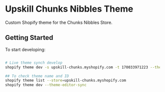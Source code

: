 # Upskill Chunks Nibbles Theme

Custom Shopify theme for the Chunks Nibbles Store.

## Getting Started

To start developing:

```bash

# Live theme synch develop
shopify theme dev -s upskill-chunks.myshopify.com -t 170033971223 --theme-editor-sync

## To check theme name and ID
shopify theme list --store=upskill-chunks.myshopify.com
shopify theme dev --theme-editor-sync
```
